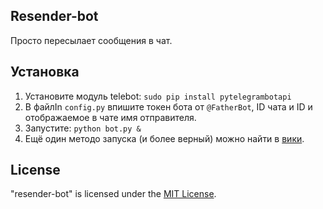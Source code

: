 ## Resender-bot

Просто пересылает сообщения в чат.

## Установка
 1. Установите модуль telebot: `sudo pip install pytelegrambotapi`
 2. В файлIn `config.py` впишите токен бота от `@FatherBot`, ID чата и ID и отображаемое в чате имя отправителя.
 3. Запустите: `python bot.py &`
 4. Ещё один методо запуска (и более верный) можно найти в [вики](https://github.com/krote5k/resender-bot/wiki).

## License

"resender-bot" is licensed under the [MIT License](https://github.com/bixnel/telresender/blob/master/LICENSE).
